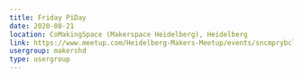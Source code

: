```yaml
---
title: Friday PiDay
date: 2020-08-21
location: CoMakingSpace (Makerspace Heidelberg), Heidelberg
link: https://www.meetup.com/Heidelberg-Makers-Meetup/events/sncmprybclbcc/
usergroup: makershd
type: usergroup
---
```

